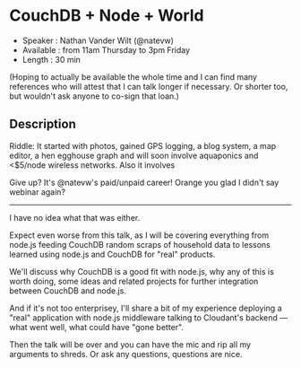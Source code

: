 # CouchDB + Node + World

* Speaker : Nathan Vander Wilt (@natevw)
* Available : from 11am Thursday to 3pm Friday
* Length : 30 min

(Hoping to actually be available the whole time and I can find many references who will attest that I can talk longer if necessary. Or shorter too, but wouldn't ask anyone to co-sign that loan.) 

## Description

Riddle: It started with photos, gained GPS logging, a blog system, a map editor, a hen egghouse graph and will soon involve aquaponics and <$5/node wireless networks.
Also it involves 

Give up? It's @natevw's paid/unpaid career! Orange you glad I didn't say webinar again?

----

I have no idea what that was either.

Expect even worse from this talk, as I will be covering everything from node.js feeding CouchDB random scraps of household data to lessons learned using node.js and CouchDB for "real" products.

We'll discuss why CouchDB is a good fit with node.js, why any of this is worth doing, some ideas and related projects for further integration between CouchDB and node.js.

And if it's not too enterprisey, I'll share a bit of my experience deploying a "real" application with node.js middleware talking to Cloudant's backend — what went well, what could have "gone better".

Then the talk will be over and you can have the mic and rip all my arguments to shreds. Or ask any questions, questions are nice.
